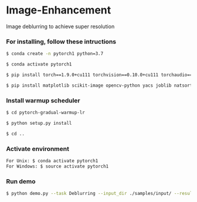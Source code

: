 # Image-Enhancement
Image deblurring to achieve super resolution

### For installing, follow these intructions
```bash
$ conda create -n pytorch1 python=3.7

$ conda activate pytorch1

$ pip install torch==1.9.0+cu111 torchvision==0.10.0+cu111 torchaudio==0.9.0 -f https://download.pytorch.org/whl/torch_stable.html

$ pip install matplotlib scikit-image opencv-python yacs joblib natsort h5py tqdm google-cloud-vision flask
```

### Install warmup scheduler

```bash
$ cd pytorch-gradual-warmup-lr

$ python setup.py install

$ cd ..
```

### Activate environment
```bash
For Unix: $ conda activate pytorch1
For Windows: $ source activate pytorch1
```

### Run demo
```bash
$ python demo.py --task Deblurring --input_dir ./samples/input/ --result_dir ./samples/output/
```